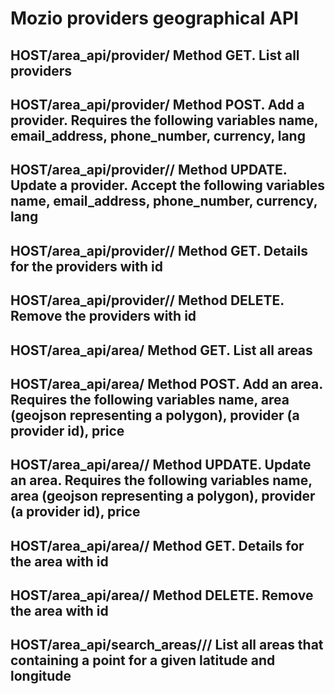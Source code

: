 # Mozio providers geographical API

## HOST/area_api/provider/ Method GET. List all providers
## HOST/area_api/provider/ Method POST. Add a provider. Requires the following variables name, email_address, phone_number, currency, lang
## HOST/area_api/provider/<id>/ Method UPDATE. Update a provider. Accept the following variables name, email_address, phone_number, currency, lang
## HOST/area_api/provider/<id>/ Method GET. Details for the providers with id <id>
## HOST/area_api/provider/<id>/ Method DELETE. Remove the providers with id <id>

## HOST/area_api/area/ Method GET. List all areas
## HOST/area_api/area/ Method POST. Add an area. Requires the following variables name, area (geojson representing a polygon), provider (a provider id), price
## HOST/area_api/area/<id>/ Method UPDATE. Update an area. Requires the following variables name, area (geojson representing a polygon), provider (a provider id), price
## HOST/area_api/area/<id>/ Method GET. Details for the area with id <id>
## HOST/area_api/area/<id>/ Method DELETE. Remove the area with id <id>

## HOST/area_api/search_areas/<latiture>/<longitude>/ List all areas that containing a point for a given latitude and longitude

